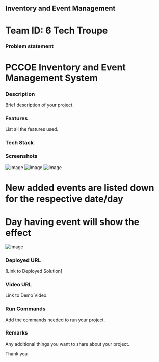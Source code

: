 ## Inventory and Event Management

# Team ID: 6 Tech Troupe
### Problem statement
# PCCOE Inventory and Event Management System

### Description
 Brief description of your project.

### Features 
 List all the features used.

### Tech Stack

### Screenshots
![image](https://github.com/user-attachments/assets/875e6bd9-b081-4812-9ccc-229a75496777)
![image](https://github.com/user-attachments/assets/6ad7d10a-3fb3-4fa7-a942-3ee7b3a457cc)
![image](https://github.com/user-attachments/assets/bc0da5e8-24e6-4397-8d23-26353875f086)


# New added events are listed down for the respective date/day 
# Day having event will show the effect
![image](https://github.com/user-attachments/assets/a4ae4f51-2d6a-4cc1-8a33-34d9fdd3d92d)

### Deployed URL
 [Link to Deployed Solution]

### Video URL
 Link to Demo Video.

### Run Commands
 Add the commands needed to run your project.

### Remarks
 Any additional things you want to share about your project.

Thank you
